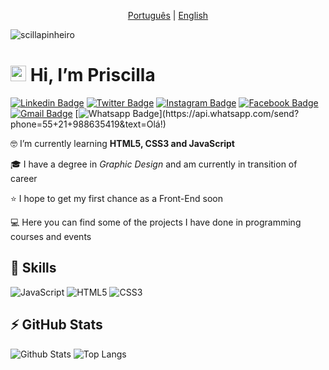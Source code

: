 <p align="center"><a href="https://github.com/scillapinheiro/scillapinheiro/edit/main/README.md">Português</a> | <a href="https://github.com/scillapinheiro/scillapinheiro/edit/main/README-en.md">English</a></p>

<p align="left"><img src="https://komarev.com/ghpvc/?username=scillapinheiro" alt="scillapinheiro" /></p>


# <img src="https://media.giphy.com/media/hvRJCLFzcasrR4ia7z/giphy.gif" width="25px"> Hi, I’m Priscilla

[![Linkedin Badge](https://img.shields.io/badge/-LinkedIn-0e76a8?style=flat-square&logo=Linkedin&logoColor=white&link=https://www.linkedin.com/in/scillapinheiro/)](https://www.linkedin.com/in/scillapinheiro/)
[![Twitter Badge](https://img.shields.io/badge/-Twitter-00acee?style=flat-square&logo=twitter&logoColor=white&link=https://www.twitter.com/scillapinheiro/)](https://twitter.com/scillapinheiro)
[![Instagram Badge](https://img.shields.io/badge/-Instagram-833AB4?style=flat-square&logo=instagram&logoColor=white&link=https://www.instagram.com/scillapinheiro/)](https://instagram.com/scillapinheiro)
[![Facebook Badge](https://img.shields.io/badge/-Facebook-3b5998?style=flat-square&logo=facebook&logoColor=white&link=https://www.facebook.com/scillapinheiro/)](https://facebook.com/scillapinheiro)
[![Gmail Badge](https://img.shields.io/badge/-Gmail-c14438?style=flat-square&logo=Gmail&logoColor=white&link=mailto:scillapinheiro@gmail.com)](mailto:scillapinheiro@gmail.com)
[![Whatsapp Badge](https://img.shields.io/badge/-Whatsapp-4CA143?style=flat-square&labelColor=4CA143&logo=whatsapp&logoColor=white&link=https://api.whatsapp.com/send?phone=55+21+988635419&text=Olá!)](https://api.whatsapp.com/send?phone=55+21+988635419&text=Olá!)


🤓 I’m currently learning **HTML5, CSS3 and JavaScript**

🎓 I have a degree in *Graphic Design* and am currently in transition of career

⭐ I hope to get my first chance as a Front-End soon

💻 Here you can find some of the projects I have done in programming courses and events


## 🚀 Skills

![JavaScript](https://img.shields.io/badge/-JavaScript-black?style=flat-square&logo=javascript)
![HTML5](https://img.shields.io/badge/-HTML5-E34F26?style=flat-square&logo=html5&logoColor=white)
![CSS3](https://img.shields.io/badge/-CSS3-1572B6?style=flat-square&logo=css3)


## ⚡ GitHub Stats

![Github Stats](https://github-readme-stats.vercel.app/api?username=scillapinheiro&show_icons=true&count_private=true&show_icons=true&include_all_commits=true)
![Top Langs](https://github-readme-stats.vercel.app/api/top-langs/?username=scillapinheiro&hide=TeX&layout=compact)
